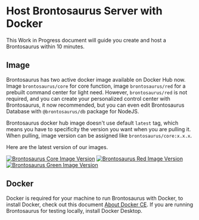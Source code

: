 # Host Brontosaurus Server with Docker

This Work in Progress document will guide you create and host a Brontosaurus within 10 minutes.

## Image

Brontosaurus has two active docker image available on Docker Hub now. Image `brontosaurus/core` for core function, image `brontosaurus/red` for a prebuilt command center for light need. However, `brontosaurus/red` is not required, and you can create your personalized control center with Brontosaurus, it now recommended, but you can even edit Brontosaurus Database with `@brontosaurus/db` package for NodeJS.

Brontosaurus docker hub image doesn't use default `latest` tag, which means you have to specificity the version you want when you are pulling it. When pulling, image version can be assigned like `brontosaurus/core:x.x.x`.

Here are the latest version of our images.

[![Brontosaurus Core Image Version](https://img.shields.io/docker/v/brontosaurus/core?label=brontosaurus%2Fcore&sort=semver)](https://hub.docker.com/r/brontosaurus/core)
[![Brontosaurus Red Image Version](https://img.shields.io/docker/v/brontosaurus/red?color=red&label=brontosaurus%2Fred&sort=semver)](https://hub.docker.com/r/brontosaurus/red)
[![Brontosaurus Green Image Version](https://img.shields.io/docker/v/brontosaurus/green?color=green&label=brontosaurus%2Fgreen&sort=semver)](https://hub.docker.com/r/brontosaurus/green)

## Docker

Docker is required for your machine to run Brontosaurus with Docker, to install Docker, check out this document [About Docker CE](https://docs.docker.com/install/). If you are running Brontosaurus for testing locally, install Docker Desktop.
